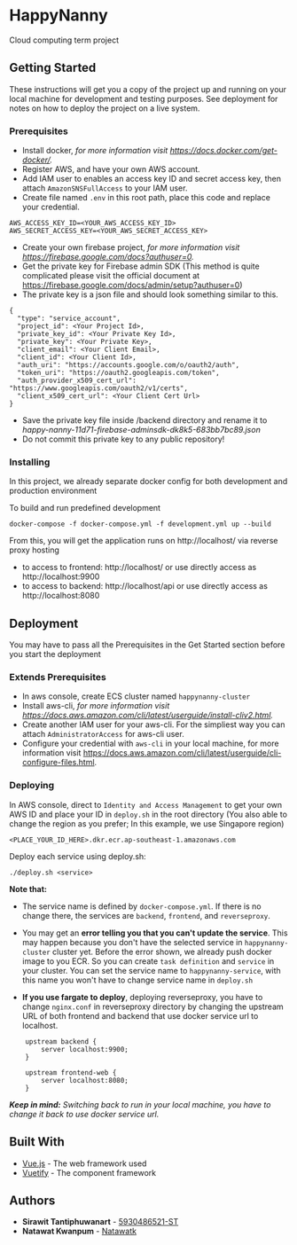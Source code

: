 # HappyNanny
Cloud computing term project

## Getting Started

These instructions will get you a copy of the project up and running on your local machine for development and testing purposes. See deployment for notes on how to deploy the project on a live system.

### Prerequisites

* Install docker, *for more information visit https://docs.docker.com/get-docker/.*
* Register AWS, and have your own AWS account.
* Add IAM user to enables an access key ID and secret access key, then attach `AmazonSNSFullAccess` to your IAM user.
* Create file named `.env` in this root path, place this code and replace your credential.
```
AWS_ACCESS_KEY_ID=<YOUR_AWS_ACCESS_KEY_ID>
AWS_SECRET_ACCESS_KEY=<YOUR_AWS_SECRET_ACCESS_KEY>
```
* Create your own firebase project, *for more information visit https://firebase.google.com/docs?authuser=0.*
* Get the private key for Firebase admin SDK (This method is quite complicated please visit the official document at https://firebase.google.com/docs/admin/setup?authuser=0)
* The private key is a json file and should look something similar to this.
```
{
  "type": "service_account",
  "project_id": <Your Project Id>,
  "private_key_id": <Your Private Key Id>,
  "private_key": <Your Private Key>,
  "client_email": <Your Client Email>,
  "client_id": <Your Client Id>,
  "auth_uri": "https://accounts.google.com/o/oauth2/auth",
  "token_uri": "https://oauth2.googleapis.com/token",
  "auth_provider_x509_cert_url": "https://www.googleapis.com/oauth2/v1/certs",
  "client_x509_cert_url": <Your Client Cert Url>
}
```
* Save the private key file inside /backend directory and rename it to *happy-nanny-11d71-firebase-adminsdk-dk8k5-683bb7bc89.json*
* Do not commit this private key to any public repository!

### Installing

In this project, we already separate docker config for both development and production environment

To build and run predefined development

```
docker-compose -f docker-compose.yml -f development.yml up --build
```

From this, you will get the application runs on http://localhost/ via reverse proxy hosting
* to access to frontend: http://localhost/ or use directly access as http://localhost:9900
* to access to backend: http://localhost/api or use directly access as http://localhost:8080


## Deployment

You may have to pass all the Prerequisites in the Get Started section before you start the deployment

### Extends Prerequisites

* In aws console, create ECS cluster named `happynanny-cluster`
* Install aws-cli, *for more information visit https://docs.aws.amazon.com/cli/latest/userguide/install-cliv2.html.*
* Create another IAM user for your aws-cli. For the simpliest way you can attach `AdministratorAccess` for aws-cli user.
* Configure your credential with `aws-cli` in your local machine, for more information visit https://docs.aws.amazon.com/cli/latest/userguide/cli-configure-files.html.

### Deploying

In AWS console, direct to `Identity and Access Management` to get your own AWS ID and place your ID in `deploy.sh` in the root directory (You also able to change the region as you prefer; In this example, we use Singapore region)
```
<PLACE_YOUR_ID_HERE>.dkr.ecr.ap-southeast-1.amazonaws.com
```

Deploy each service using deploy.sh:
```
./deploy.sh <service>
```

**Note that:** 
* The service name is defined by `docker-compose.yml`. If there is no change there, the services are `backend`, `frontend`, and `reverseproxy`.

* You may get an **error telling you that you can't update the service**. This may happen because you don't have the selected service in `happynanny-cluster` cluster yet. 
Before the error shown, we already push docker image to you ECR. So you can create `task definition` and `service` in your cluster. You can set the service name to `happynanny-service`, with this name you won't have to change service name in `deploy.sh`

* **If you use fargate to deploy**, deploying reverseproxy, you have to change `nginx.conf` in reverseproxy directory by changing the upstream URL of both frontend and backend that use docker service url to localhost.
```
    upstream backend {
        server localhost:9900;
    }

    upstream frontend-web {
        server localhost:8080;
    }
```
***Keep in mind:** Switching back to run in your local machine, you have to change it back to use docker service url.*


## Built With

* [Vue.js](https://vuejs.org/) - The web framework used
* [Vuetify](https://vuetifyjs.com/en/) - The component framework


## Authors

* **Sirawit Tantiphuwanart** - [5930486521-ST](https://github.com/5930486521-ST/)
* **Natawat Kwanpum** - [Natawatk](https://github.com/natawatk)


